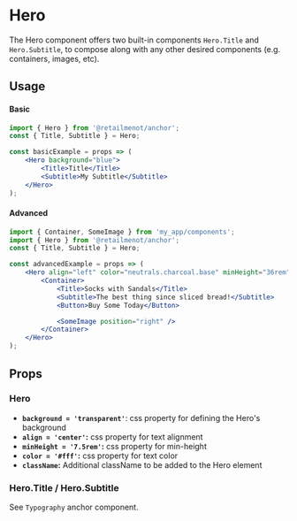 # Hero

The Hero component offers two built-in components `Hero.Title` and `Hero.Subtitle`, to compose along with any other desired components (e.g. containers, images, etc).

## Usage

#### Basic

```jsx
import { Hero } from '@retailmenot/anchor';
const { Title, Subtitle } = Hero;

const basicExample = props => (
    <Hero background="blue">
        <Title>Title</Title>
        <Subtitle>My Subtitle</Subtitle>
    </Hero>
);
```

#### Advanced

```jsx
import { Container, SomeImage } from 'my_app/components';
import { Hero } from '@retailmenot/anchor';
const { Title, Subtitle } = Hero;

const advancedExample = props => (
    <Hero align="left" color="neutrals.charcoal.base" minHeight="36rem">
        <Container>
            <Title>Socks with Sandals</Title>
            <Subtitle>The best thing since sliced bread!</Subtitle>
            <Button>Buy Some Today</Button>

            <SomeImage position="right" />
        </Container>
    </Hero>
);
```

## Props

### Hero

-   **`background = 'transparent'`**: css property for defining the Hero's background
-   **`align = 'center'`:** css property for text alignment
-   **`minHeight = '7.5rem'`:** css property for min-height
-   **`color = '#fff'`:** css property for text color
-   **`className`:** Additional className to be added to the Hero element

### Hero.Title / Hero.Subtitle

See `Typography` anchor component.
